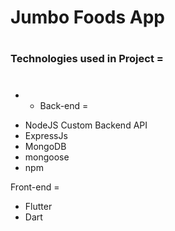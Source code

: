 # Jumbo Foods App
#
### Technologies used in Project =
# 
* * Back-end =
- NodeJS Custom Backend API
- ExpressJs
- MongoDB
- mongoose
- npm

Front-end =
- Flutter
- Dart
# 